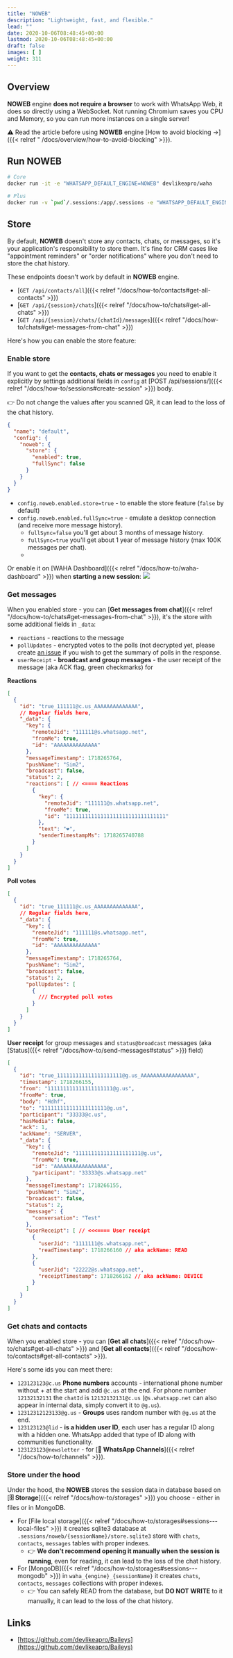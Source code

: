 ```yaml
---
title: "NOWEB"
description: "Lightweight, fast, and flexible."
lead: ""
date: 2020-10-06T08:48:45+00:00
lastmod: 2020-10-06T08:48:45+00:00
draft: false
images: [ ]
weight: 311
---
```


## Overview

**NOWEB** engine **does not require a browser** to work with WhatsApp Web, it does so directly using a WebSocket.
Not running Chromium saves you CPU and Memory, so you can run more instances on a single server!

⚠ Read the article before using **NOWEB** engine
[How to avoid blocking ->]({{< relref " /docs/overview/how-to-avoid-blocking" >}}).

## Run NOWEB

```bash
# Core
docker run -it -e "WHATSAPP_DEFAULT_ENGINE=NOWEB" devlikeapro/waha

# Plus
docker run -v `pwd`/.sessions:/app/.sessions -e "WHATSAPP_DEFAULT_ENGINE=NOWEB" devlikeapro/waha-plus
```


## Store
By default, **NOWEB** doesn't store any contacts, chats, or messages, so it's your application's responsibility to store them.
It's fine for CRM cases like "appointment reminders" or "order notifications" where you don't need to store the chat history.

These endpoints doesn't work by default in **NOWEB** engine.
- [`GET /api/contacts/all`]({{< relref "/docs/how-to/contacts#get-all-contacts" >}})
- [`GET /api/{session}/chats`]({{< relref "/docs/how-to/chats#get-all-chats" >}})
- [`GET /api/{session}/chats/{chatId}/messages`]({{< relref "/docs/how-to/chats#get-messages-from-chat" >}})

Here's how you can enable the store feature:

### Enable  store
If you want to get the **contacts, chats or messages** you need to enable it explicitly by settings additional fields 
in `config` at [POST /api/sessions/]({{< relref "/docs/how-to/sessions#create-session" >}}) body.

👉 Do not change the values after you scanned QR, it can lead to the loss of the chat history.

```json
{
  "name": "default",
  "config": {
    "noweb": {
      "store": {
        "enabled": true,
        "fullSync": false
      }
    }
  }
}
```

- `config.noweb.enabled.store=true` - to enable the store feature (`false` by default)
- `config.noweb.enabled.fullSync=true` - emulate a desktop connection (and receive more message history).
  - `fullSync=false` you'll get about 3 months of message history.
  - `fullSync=true` you'll get about 1 year of message history (max 100K messages per chat).
  - 
Or enable it on [WAHA Dashboard]({{< relref "/docs/how-to/waha-dashboard" >}}) when **starting a new session**:
![](dashboard-noweb-store.png)



### Get messages
When you enabled store - you can [**Get messages from chat**]({{< relref "/docs/how-to/chats#get-messages-from-chat" >}}), it's the store with some additional fields in `_data`:
- `reactions` - reactions to the message
- `pollUpdates` - encrypted votes to the polls
(not decrypted yet, please create [an issue](https://github.com/devlikeapro/waha/issues) if you wish to get the summary of polls in the response.
- `userReceipt` - **broadcast and group messages** - the user receipt of the message (aka ACK flag, green checkmarks) for 

**Reactions**
```json
[
  {
    "id": "true_111111@c.us_AAAAAAAAAAAAAA",
    // Regular fields here,
    "_data": {
      "key": {
        "remoteJid": "111111@s.whatsapp.net",
        "fromMe": true,
        "id": "AAAAAAAAAAAAAA"
      },
      "messageTimestamp": 1718265764,
      "pushName": "Sim2",
      "broadcast": false,
      "status": 2,
      "reactions": [ // <==== Reactions
        {
          "key": {
            "remoteJid": "111111@s.whatsapp.net",
            "fromMe": true,
            "id": "11111111111111111111111111111111"
          },
          "text": "❤️",
          "senderTimestampMs": 1718265740788
        }
      ]
    }
  }
]
```

**Poll votes**
```json
[
  {
    "id": "true_111111@c.us_AAAAAAAAAAAAAA",
    // Regular fields here,
    "_data": {
      "key": {
        "remoteJid": "111111@s.whatsapp.net",
        "fromMe": true,
        "id": "AAAAAAAAAAAAAA"
      },
      "messageTimestamp": 1718265764,
      "pushName": "Sim2",
      "broadcast": false,
      "status": 2,
      "pollUpdates": [
        {
          /// Encrypted poll votes
        }
      ]
    }
  }
]

```

**User receipt** for group messages and `status@broadcast` messages (aka [Status]({{< relref "/docs/how-to/send-messages#status" >}}) field)
```json
[
  {
    "id": "true_111111111111111111111@g.us_AAAAAAAAAAAAAAAAA",
    "timestamp": 1718266155,
    "from": "111111111111111111111@g.us",
    "fromMe": true,
    "body": "Hdhf",
    "to": "111111111111111111111@g.us",
    "participant": "33333@c.us",
    "hasMedia": false,
    "ack": 1,
    "ackName": "SERVER",
    "_data": {
      "key": {
        "remoteJid": "111111111111111111111@g.us",
        "fromMe": true,
        "id": "AAAAAAAAAAAAAAAAA",
        "participant": "33333@s.whatsapp.net"
      },
      "messageTimestamp": 1718266155,
      "pushName": "Sim2",
      "broadcast": false,
      "status": 2,
      "message": {
        "conversation": "Test"
      },
      "userReceipt": [ // <<<==== User receipt
        {
          "userJid": "1111111@s.whatsapp.net",
          "readTimestamp": 1718266160 // aka ackName: READ
        },
        {
          "userJid": "22222@s.whatsapp.net",
          "receiptTimestamp": 1718266162 // aka ackName: DEVICE
        }
      ]
    }
  }
]
```

### Get chats and contacts
When you enabled store - you can [**Get all chats**]({{< relref "/docs/how-to/chats#get-all-chats" >}}) and [**Get all contacts**]({{< relref "/docs/how-to/contacts#get-all-contacts" >}}).

Here's some ids you can meet there:
- `123123123@c.us`  **Phone numbers** accounts - international phone number without + at the start and add `@c.us` at the end.
  For phone number `12132132131` the `chatId` is  `12132132131@c.us` (`@s.whatsapp.net` can also appear in internal data, simply convert it to `@g.us`).
- `12312312123133@g.us` - **Groups** uses random number with `@g.us` at the end.
- `123123123@lid` - **is a hidden user ID**, each user has a regular ID along with a hidden one. WhatsApp added that type of ID along with communities functionality.
- `123123123@newsletter` - for [**📰 WhatsApp Channels**]({{< relref "/docs/how-to/channels" >}}).

### Store under the hood
Under the hood, the **NOWEB** stores the session data in database based on [**🗄️ Storage**]({{< relref "/docs/how-to/storages" >}}) you choose - either in files or in MongoDB.

- For [File local storage]({{< relref "/docs/how-to/storages#sessions---local-files" >}}) it creates sqlite3 database at `.sessions/noweb/{sessionName}/store.sqlite3` store with `chats`, `contacts`, `messages` tables with proper indexes.
  - 👉 **We don't recommend opening it manually when the session is running**, even for reading, it can lead to the loss of the chat history.
- For [MongoDB]({{< relref "/docs/how-to/storages#sessions---mongodb" >}}) in `waha_{engine}_{sessionName}` it creates `chats`, `contacts`, `messages` collections with proper indexes.
  - 👉 You can safely READ from the database, but **DO NOT WRITE** to it manually, it can lead to the loss of the chat history.


## Links

- [https://github.com/devlikeapro/Baileys](https://github.com/devlikeapro/Baileys)


